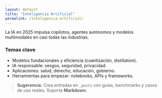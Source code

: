 ```yaml
---
layout: default
title: "Inteligencia Artificial"
permalink: /inteligencia-artificial/
---
```


<div class="notice">La IA en 2025 impulsa copilotos, agentes autónomos y modelos multimodales en casi todas las industrias.</div>

### Temas clave
- Modelos fundacionales y eficiencia (cuantización, distillation).
- IA responsable: sesgos, seguridad, privacidad.
- Aplicaciones: salud, derecho, educación, gobierno.
- Herramientas para empezar: notebooks, APIs y frameworks.

> **Sugerencia:** Crea entradas en `_posts` con guías, benchmarks y casos de uso reales. Soporta **Markdown**.
